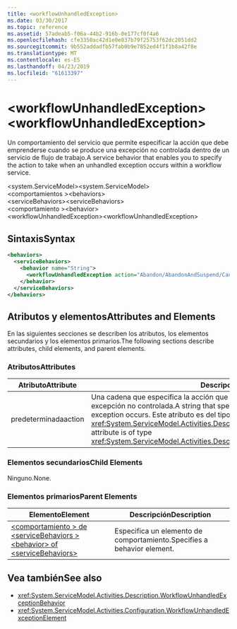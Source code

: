 ```yaml
---
title: <workflowUnhandledException>
ms.date: 03/30/2017
ms.topic: reference
ms.assetid: 57adeab5-f06a-44b2-916b-0e177cf0f4a6
ms.openlocfilehash: cfe3350ac42d1e0e837b79f25753f62dc2051dd2
ms.sourcegitcommit: 9b552addadfb57fab0b9e7852ed4f1f1b8a42f8e
ms.translationtype: MT
ms.contentlocale: es-ES
ms.lasthandoff: 04/23/2019
ms.locfileid: "61613397"
---
```

# <a name="workflowunhandledexception"></a><span data-ttu-id="eecae-101">\<workflowUnhandledException></span><span class="sxs-lookup"><span data-stu-id="eecae-101">\<workflowUnhandledException></span></span>
<span data-ttu-id="eecae-102">Un comportamiento del servicio que permite especificar la acción que debe emprenderse cuando se produce una excepción no controlada dentro de un servicio de flujo de trabajo.</span><span class="sxs-lookup"><span data-stu-id="eecae-102">A service behavior that enables you to specify the action to take when an unhandled exception occurs within a workflow service.</span></span>  
  
<span data-ttu-id="eecae-103">\<system.ServiceModel></span><span class="sxs-lookup"><span data-stu-id="eecae-103">\<system.ServiceModel></span></span>  
<span data-ttu-id="eecae-104">\<comportamientos ></span><span class="sxs-lookup"><span data-stu-id="eecae-104">\<behaviors></span></span>  
<span data-ttu-id="eecae-105">\<serviceBehaviors></span><span class="sxs-lookup"><span data-stu-id="eecae-105">\<serviceBehaviors></span></span>  
<span data-ttu-id="eecae-106">\<comportamiento ></span><span class="sxs-lookup"><span data-stu-id="eecae-106">\<behavior></span></span>  
<span data-ttu-id="eecae-107">\<workflowUnhandledException></span><span class="sxs-lookup"><span data-stu-id="eecae-107">\<workflowUnhandledException></span></span>  
  
## <a name="syntax"></a><span data-ttu-id="eecae-108">Sintaxis</span><span class="sxs-lookup"><span data-stu-id="eecae-108">Syntax</span></span>  
  
```xml  
<behaviors>
  <serviceBehaviors>
    <behavior name="String">
      <workflowUnhandledException action="Abandon/AbandonAndSuspend/Cancel/Terminate" />
    </behavior>
  </serviceBehaviors>
</behaviors>  
```  
  
## <a name="attributes-and-elements"></a><span data-ttu-id="eecae-109">Atributos y elementos</span><span class="sxs-lookup"><span data-stu-id="eecae-109">Attributes and Elements</span></span>  
 <span data-ttu-id="eecae-110">En las siguientes secciones se describen los atributos, los elementos secundarios y los elementos primarios.</span><span class="sxs-lookup"><span data-stu-id="eecae-110">The following sections describe attributes, child elements, and parent elements.</span></span>  
  
### <a name="attributes"></a><span data-ttu-id="eecae-111">Atributos</span><span class="sxs-lookup"><span data-stu-id="eecae-111">Attributes</span></span>  
  
|<span data-ttu-id="eecae-112">Atributo</span><span class="sxs-lookup"><span data-stu-id="eecae-112">Attribute</span></span>|<span data-ttu-id="eecae-113">Descripción</span><span class="sxs-lookup"><span data-stu-id="eecae-113">Description</span></span>|  
|---------------|-----------------|  
|<span data-ttu-id="eecae-114">predeterminada</span><span class="sxs-lookup"><span data-stu-id="eecae-114">action</span></span>|<span data-ttu-id="eecae-115">Una cadena que especifica la acción que debe emprenderse cuando se produce una excepción no controlada.</span><span class="sxs-lookup"><span data-stu-id="eecae-115">A string that specifies the action to take when an unhandled exception occurs.</span></span> <span data-ttu-id="eecae-116">Este atributo es del tipo <xref:System.ServiceModel.Activities.Description.WorkflowUnhandledExceptionAction>.</span><span class="sxs-lookup"><span data-stu-id="eecae-116">This attribute is of type <xref:System.ServiceModel.Activities.Description.WorkflowUnhandledExceptionAction></span></span>|  
  
### <a name="child-elements"></a><span data-ttu-id="eecae-117">Elementos secundarios</span><span class="sxs-lookup"><span data-stu-id="eecae-117">Child Elements</span></span>  
 <span data-ttu-id="eecae-118">Ninguno.</span><span class="sxs-lookup"><span data-stu-id="eecae-118">None.</span></span>  
  
### <a name="parent-elements"></a><span data-ttu-id="eecae-119">Elementos primarios</span><span class="sxs-lookup"><span data-stu-id="eecae-119">Parent Elements</span></span>  
  
|<span data-ttu-id="eecae-120">Elemento</span><span class="sxs-lookup"><span data-stu-id="eecae-120">Element</span></span>|<span data-ttu-id="eecae-121">Descripción</span><span class="sxs-lookup"><span data-stu-id="eecae-121">Description</span></span>|  
|-------------|-----------------|  
|[<span data-ttu-id="eecae-122">\<comportamiento > de \<serviceBehaviors ></span><span class="sxs-lookup"><span data-stu-id="eecae-122">\<behavior> of \<serviceBehaviors></span></span>](../../../../../docs/framework/configure-apps/file-schema/windows-workflow-foundation/behavior-of-servicebehaviors-of-workflow.md)|<span data-ttu-id="eecae-123">Especifica un elemento de comportamiento.</span><span class="sxs-lookup"><span data-stu-id="eecae-123">Specifies a behavior element.</span></span>|  
  
## <a name="see-also"></a><span data-ttu-id="eecae-124">Vea también</span><span class="sxs-lookup"><span data-stu-id="eecae-124">See also</span></span>

- <xref:System.ServiceModel.Activities.Description.WorkflowUnhandledExceptionBehavior>
- <xref:System.ServiceModel.Activities.Configuration.WorkflowUnhandledExceptionElement>
